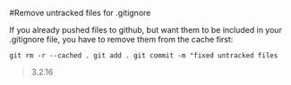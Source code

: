 #Remove untracked files for .gitignore

If you already pushed files to github, but want them to be included
in your .gitignore file, you have to remove them from the cache first:

`git rm -r --cached .
git add .
git commit -m "fixed untracked files`

> 3.2.16
